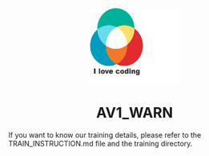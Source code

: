 <div align=center>
   <img width="180" height="150" src="images/logo.png"/>
   <h1>AV1_WARN</h1>
</div>
If you want to know our training details, please refer to the TRAIN_INSTRUCTION.md file and the training directory.
